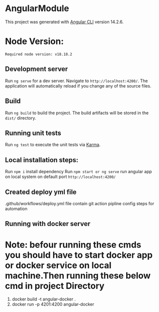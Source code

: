 # AngularModule
This project was generated with [Angular CLI](https://github.com/angular/angular-cli) version 14.2.6.

# Node Version:
    Required node version: v18.18.2

## Development server
Run `ng serve` for a dev server. Navigate to `http://localhost:4200/`. The application will automatically reload if you change any of the source files.

## Build
Run `ng build` to build the project. The build artifacts will be stored in the `dist/` directory.

## Running unit tests
Run `ng test` to execute the unit tests via [Karma](https://karma-runner.github.io).

## Local installation steps:
Run `npm i` install dependency
Run `npm start or ng serve` run angular app on local system on default port `http://localhost:4200/`

## Created deploy yml file
.github/workflows/deploy.yml file contain git action pipline config steps for automation

## Running with docker server
# Note: befour running these cmds you should have to start docker app or docker service on local machine.Then running these below cmd in project Directory
1) docker build -t angular-docker .
2) docker run -p 4201:4200 angular-docker